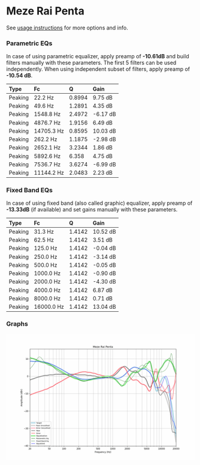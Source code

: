 # Meze Rai Penta
See [usage instructions](https://github.com/jaakkopasanen/AutoEq#usage) for more options and info.

### Parametric EQs
In case of using parametric equalizer, apply preamp of **-10.61dB** and build filters manually
with these parameters. The first 5 filters can be used independently.
When using independent subset of filters, apply preamp of **-10.54 dB**.

| Type    | Fc         |      Q | Gain     |
|:--------|:-----------|:-------|:---------|
| Peaking | 22.2 Hz    | 0.8994 | 9.75 dB  |
| Peaking | 49.6 Hz    | 1.2891 | 4.35 dB  |
| Peaking | 1548.8 Hz  | 2.4972 | -6.17 dB |
| Peaking | 4876.7 Hz  | 1.9156 | 6.49 dB  |
| Peaking | 14705.3 Hz | 0.8595 | 10.03 dB |
| Peaking | 262.2 Hz   | 1.1875 | -2.98 dB |
| Peaking | 2652.1 Hz  | 3.2344 | 1.86 dB  |
| Peaking | 5892.6 Hz  | 6.358  | 4.75 dB  |
| Peaking | 7536.7 Hz  | 3.6274 | -6.99 dB |
| Peaking | 11144.2 Hz | 2.0483 | 2.23 dB  |

### Fixed Band EQs
In case of using fixed band (also called graphic) equalizer, apply preamp of **-13.33dB**
(if available) and set gains manually with these parameters.

| Type    | Fc         |      Q | Gain     |
|:--------|:-----------|:-------|:---------|
| Peaking | 31.3 Hz    | 1.4142 | 10.52 dB |
| Peaking | 62.5 Hz    | 1.4142 | 3.51 dB  |
| Peaking | 125.0 Hz   | 1.4142 | -0.04 dB |
| Peaking | 250.0 Hz   | 1.4142 | -3.14 dB |
| Peaking | 500.0 Hz   | 1.4142 | -0.05 dB |
| Peaking | 1000.0 Hz  | 1.4142 | -0.90 dB |
| Peaking | 2000.0 Hz  | 1.4142 | -4.30 dB |
| Peaking | 4000.0 Hz  | 1.4142 | 6.87 dB  |
| Peaking | 8000.0 Hz  | 1.4142 | 0.71 dB  |
| Peaking | 16000.0 Hz | 1.4142 | 13.04 dB |

### Graphs
![](./Meze%20Rai%20Penta.png)